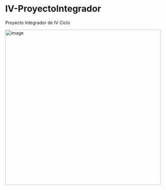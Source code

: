 # IV-ProyectoIntegrador
Proyecto Integrador de IV Ciclo

<img width="496" alt="image" src="https://github.com/OliverRobert33/IV-ProyectoIntegrador/assets/115806636/de03aa80-c9ba-4e23-8c95-3cfd7a725015">

